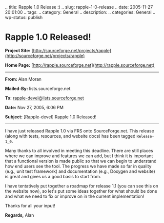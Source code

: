 .. title: Rapple 1.0 Release :)
.. slug: rapple-1-0-release
.. date: 2005-11-27 20:01:00
.. tags: 
.. category: General
.. description: 
.. categories: General
.. wp-status: publish

# Rapple 1.0 Released!

**Project Site:** [http://sourceforge.net/projects/rapple](http://sourceforge.net/projects/rapple)

**Home Page:** [http://rapple.sourceforge.net](http://rapple.sourceforge.net)

---

**From:** Alan Moran

**Mailed-By:** lists.sourceforge.net

**To:** rapple-devel@lists.sourceforge.net

**Date:** Nov 27, 2005, 6:06 PM

**Subject:** [Rapple-devel] Rapple 1.0 Released!

---

I have just released Rapple 1.0 via FRS onto SourceForge.net. This release
(along with tests, resources, and website docs) has been tagged `Release-1_0`.

Many thanks to all involved in meeting this deadline. There are still places
where we can improve and features we can add, but I think it is important that a
functional version is made public so that we can begin to understand how end
users see the tool. The progress we have made so far in quality (e.g., unit test
framework) and documentation (e.g., Doxygen and website) is great and gives us a
good basis to start from.

I have tentatively put together a roadmap for release 1.1 (you can see this on
the website now), so let's put some ideas together for what should be done and
what we need to fix or improve on in the current implementation!

Thanks for all your input!

**Regards,**
Alan